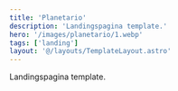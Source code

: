 ```yaml
---
title: 'Planetario'
description: 'Landingspagina template.'
hero: '/images/planetario/1.webp'
tags: ['landing']
layout: '@/layouts/TemplateLayout.astro'
---
```


Landingspagina template.
